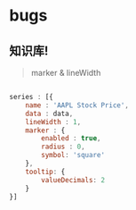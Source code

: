 # bugs



## 知识库!


> marker & lineWidth

```js

series : [{
    name : 'AAPL Stock Price',
    data : data,
    lineWidth : 1,
    marker : {
        enabled : true,
        radius : 0,
        symbol: 'square'
    },
    tooltip: {
        valueDecimals: 2
    }
}]


```





